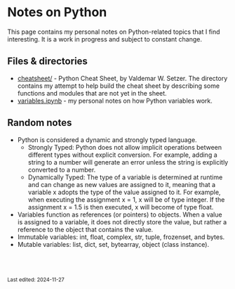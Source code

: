 # Notes on Python

This page contains my personal notes on Python-related topics that I find interesting. It is a work in progress and subject to constant change.

## Files & directories

* [cheatsheet/](cheatsheet/README.md) -  Python Cheat Sheet, by Valdemar W. Setzer. The directory contains my attempt to help build the cheat sheet by describing some functions and modules that are not yet in the sheet.
* [variables.ipynb]({{repo}}python/notebooks/variables.ipynb) - my personal notes on how Python variables work.

## Random notes

* Python is considered a dynamic and strongly typed language.
     * Strongly Typed: Python does not allow implicit operations between different types without explicit conversion. For example, adding a string to a number will generate an error unless the string is explicitly converted to a number.
     * Dynamically Typed: The type of a variable is determined at runtime and can change as new values ​​are assigned to it, meaning that a variable x adopts the type of the value assigned to it. For example, when executing the assignment x = 1, x will be of type integer. If the assignment x = 1.5 is then executed, x will become of type float.
* Variables function as references (or pointers) to objects. When a value is assigned to a variable, it does not directly store the value, but rather a reference to the object that contains the value.
* Immutable variables: int, float, complex, str, tuple, frozenset, and bytes.
* Mutable variables: list, dict, set, bytearray, object (class instance).


<br><br><br><small>Last edited: 2024-11-27<small>
